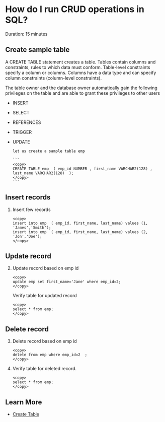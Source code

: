 # How do I run CRUD operations in SQL?

Duration: 15 minutes
 
## Create sample table 

A CREATE TABLE statement creates a table. Tables contain columns and constraints, rules to which data must conform. Table-level constraints specify a column or columns. Columns have a data type and can specify column constraints (column-level constraints).

The table owner and the database owner automatically gain the following privileges on the table and are able to grant these privileges to other users

* INSERT
* SELECT
* REFERENCES
* TRIGGER
* UPDATE

      let us create a sample table emp
 
      ```
      <copy>   
      CREATE TABLE emp  ( emp_id NUMBER , first_name VARCHAR2(128) , last_name VARCHAR2(128)  ); 
      </copy>
      ``` 

## Insert records

1. Insert few records 
   
      ```
      <copy>   
      insert into emp  ( emp_id, first_name, last_name) values (1, 'James','Smith'); 
      insert into emp  ( emp_id, first_name, last_name) values (2, 'Jon','Doe'); 
      </copy>
      ``` 
       
## Update record 

2. Update record based on emp id
   
      ```
      <copy>   
      update emp set first_name='Jane' where emp_id=2; 
      </copy>
      ``` 

      Verify table for updated record

      ```
      <copy>   
      select * from emp; 
      </copy>
      ``` 

## Delete record 

3. Delete record based on emp id
   
      ```
      <copy>   
      delete from emp where emp_id=2  ; 
      </copy>
      ``` 

4. Verify table for deleted record. 

      ```
      <copy>   
      select * from emp; 
      </copy>
      ```  

## Learn More

* [Create Table](https://docs.oracle.com/cd/B28359_01/server.111/b28310/tables003.htm) 